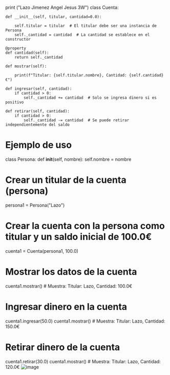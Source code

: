 print ("Lazo Jimenez Angel Jesus 3W")
class Cuenta:

    def __init__(self, titular, cantidad=0.0):

        self.titular = titular  # El titular debe ser una instancia de Persona
        self._cantidad = cantidad  # La cantidad se establece en el constructor

    @property
    def cantidad(self):
        return self._cantidad

    def mostrar(self):

        print(f"Titular: {self.titular.nombre}, Cantidad: {self.cantidad}€")

    def ingresar(self, cantidad):
        if cantidad > 0:
            self._cantidad += cantidad  # Solo se ingresa dinero si es positivo

    def retirar(self, cantidad):
        if cantidad > 0:
            self._cantidad -= cantidad  # Se puede retirar independientemente del saldo


# Ejemplo de uso
class Persona:
    def __init__(self, nombre):
        self.nombre = nombre

# Crear un titular de la cuenta (persona)
persona1 = Persona("Lazo")

# Crear la cuenta con la persona como titular y un saldo inicial de 100.0€
cuenta1 = Cuenta(persona1, 100.0)

# Mostrar los datos de la cuenta
cuenta1.mostrar()  # Muestra: Titular: Lazo, Cantidad: 100.0€

# Ingresar dinero en la cuenta
cuenta1.ingresar(50.0)
cuenta1.mostrar()  # Muestra: Titular: Lazo, Cantidad: 150.0€

# Retirar dinero de la cuenta
cuenta1.retirar(30.0)
cuenta1.mostrar()  # Muestra: Titular: Lazo, Cantidad: 120.0€
![image](https://github.com/user-attachments/assets/7fbe3bfe-f8e9-4817-9523-9329629b4881)
